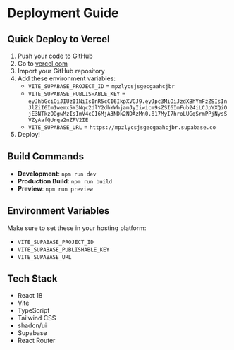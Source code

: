 # Deployment Guide

## Quick Deploy to Vercel

1. Push your code to GitHub
2. Go to [vercel.com](https://vercel.com)
3. Import your GitHub repository
4. Add these environment variables:
   - `VITE_SUPABASE_PROJECT_ID` = `mpzlycsjsgecgaahcjbr`
   - `VITE_SUPABASE_PUBLISHABLE_KEY` = `eyJhbGciOiJIUzI1NiIsInR5cCI6IkpXVCJ9.eyJpc3MiOiJzdXBhYmFzZSIsInJlZiI6Im1wemx5Y3Nqc2dlY2dhYWhjamJyIiwicm9sZSI6ImFub24iLCJpYXQiOjE3NTkzODgwMzIsImV4cCI6MjA3NDk2NDAzMn0.817MyI7hroLUGqSrmPPjNysSVZyAafQUrqa2nZPV2IE`
   - `VITE_SUPABASE_URL` = `https://mpzlycsjsgecgaahcjbr.supabase.co`
5. Deploy!

## Build Commands

- **Development**: `npm run dev`
- **Production Build**: `npm run build`
- **Preview**: `npm run preview`

## Environment Variables

Make sure to set these in your hosting platform:
- `VITE_SUPABASE_PROJECT_ID`
- `VITE_SUPABASE_PUBLISHABLE_KEY` 
- `VITE_SUPABASE_URL`

## Tech Stack

- React 18
- Vite
- TypeScript
- Tailwind CSS
- shadcn/ui
- Supabase
- React Router
